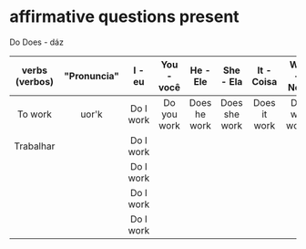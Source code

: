 # affirmative questions present

Do
Does - dáz

| verbs (verbos) | "Pronuncia" |    I - eu    |   You - você   |   He - Ele    |   She - Ela   |   It - Coisa   |    We - Nós     |   They - Eles    |
| :------------: | :---------: | :----------: | :------------: | :-----------: | :-----------: | :------------: | :-------------: | :--------------: |
|    To work     |   uor'k  | Do I work | Do you work | Does he work  | Does she work | Does it work | Do we work | do they work |
|      Trabalhar |  | Do I work |  |   |  |  |  |  |
|       |  | Do I work |  |   |  |  |  |  |
|       |  | Do I work |  |   |  |  |  |  |
|       |  | Do I work |  |   |  |  |  |  |